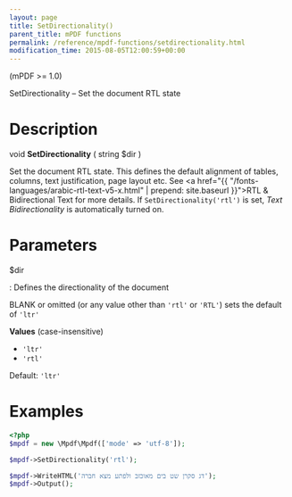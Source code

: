 ```yaml
---
layout: page
title: SetDirectionality()
parent_title: mPDF functions
permalink: /reference/mpdf-functions/setdirectionality.html
modification_time: 2015-08-05T12:00:59+00:00
---
```


(mPDF >= 1.0)

SetDirectionality – Set the document RTL state

# Description

void **SetDirectionality** ( string <span class="parameter">$dir</span> )

Set the document RTL state. This defines the default alignment of tables, columns, text justification, page layout etc. 
See <a href="{{ "/fonts-languages/arabic-rtl-text-v5-x.html" | prepend: site.baseurl }}">RTL &amp; Bidirectional Text</a> 
for more details. If `SetDirectionality('rtl')` is set, *Text Bidirectionality* is automatically turned on.

# Parameters

<span class="parameter">$dir</span>

: Defines the directionality of the document
  
  BLANK or omitted (or any value other than `'rtl'` or `'RTL'`) sets the default of `'ltr'`
  
  **Values** (case-insensitive)
  
  * `'ltr'`
  * `'rtl'`
  
  Default: `'ltr'`

# Examples

```php
<?php
$mpdf = new \Mpdf\Mpdf(['mode' => 'utf-8']);

$mpdf->SetDirectionality('rtl');

$mpdf->WriteHTML('דג סקרן שט בים מאוכזב ולפתע מצא חברה');
$mpdf->Output();

```

